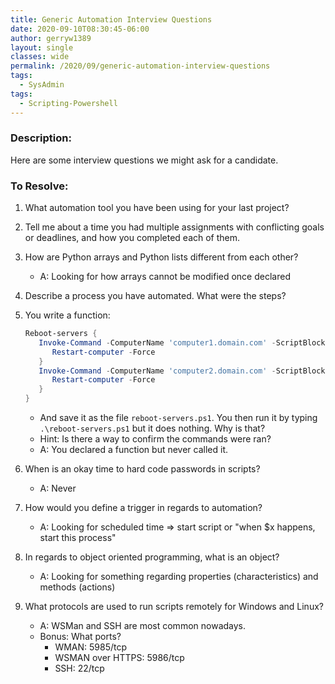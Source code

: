 ```yaml
---
title: Generic Automation Interview Questions
date: 2020-09-10T08:30:45-06:00
author: gerryw1389
layout: single
classes: wide
permalink: /2020/09/generic-automation-interview-questions
tags:
  - SysAdmin
tags:
  - Scripting-Powershell
---
```

<!--more-->

### Description:

Here are some interview questions we might ask for a candidate.

### To Resolve:

1. What automation tool you have been using for your last project?

2. Tell me about a time you had multiple assignments with conflicting goals or deadlines, and how you completed each of them.

3. How are Python arrays and Python lists different from each other?
   - A: Looking for how arrays cannot be modified once declared

4. Describe a process you have automated. What were the steps?

5. You write a function:  

   ```powershell
   Reboot-servers { 
      Invoke-Command -ComputerName 'computer1.domain.com' -ScriptBlock {  
         Restart-computer -Force 
      } 
      Invoke-Command -ComputerName 'computer2.domain.com' -ScriptBlock {  
         Restart-computer -Force 
      } 
   } 
   ```

   - And save it as the file `reboot-servers.ps1`. You then run it by typing `.\reboot-servers.ps1` but it does nothing. Why is that?
   - Hint: Is there a way to confirm the commands were ran?
   - A: You declared a function but never called it.

6. When is an okay time to hard code passwords in scripts?
   - A: Never

7. How would you define a trigger in regards to automation?
   - A: Looking for scheduled time => start script or "when $x happens, start this process"

8. In regards to object oriented programming, what is an object?
   - A: Looking for something regarding properties (characteristics) and methods (actions)

9. What protocols are used to run scripts remotely for Windows and Linux?
   - A: WSMan and SSH are most common nowadays.
   - Bonus: What ports?
     - WMAN: 5985/tcp
     - WSMAN over HTTPS: 5986/tcp
     - SSH: 22/tcp
